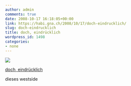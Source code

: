 ```yaml
---
author: admin
comments: true
date: 2008-10-17 16:18:05+00:00
link: https://habi.gna.ch/2008/10/17/doch-eindrucklich/
slug: doch-eindrucklich
title: doch, eindrücklich
wordpress_id: 1498
categories:
- none
---
```



 [![](https://static.flickr.com/3210/2949810988_acc8d7d919_m.jpg)](https://www.flickr.com/photos/habi/2949810988/)
   

 
  [doch, eindrücklich](https://www.flickr.com/photos/habi/2949810988/)
    

 



dieses westside
  

